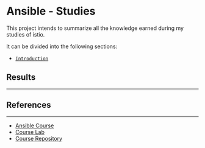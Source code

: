# Ansible - Studies

This project intends to summarize all the knowledge earned during my studies of istio.

It can be divided into the following sections:

-  [`Introduction`](./01-Introduction.md)

## Results
---


## References
---

- [Ansible Course](https://www.udemy.com/course/diveintoansible/)
- [Course Lab](https://github.com/spurin/diveintoansible-lab)
- [Course Repository](https://github.com/spurin/diveintoansible)